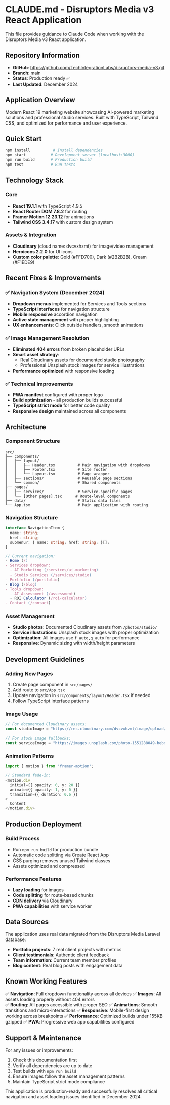 # CLAUDE.md - Disruptors Media v3 React Application

This file provides guidance to Claude Code when working with the Disruptors Media v3 React application.

## Repository Information

- **GitHub**: https://github.com/TechIntegrationLabs/disruptors-media-v3.git
- **Branch**: main
- **Status**: Production ready ✅
- **Last Updated**: December 2024

## Application Overview

Modern React 19 marketing website showcasing AI-powered marketing solutions and professional studio services. Built with TypeScript, Tailwind CSS, and optimized for performance and user experience.

## Quick Start

```bash
npm install          # Install dependencies
npm start           # Development server (localhost:3000)
npm run build       # Production build
npm test            # Run tests
```

## Technology Stack

### Core
- **React 19.1.1** with TypeScript 4.9.5
- **React Router DOM 7.8.2** for routing
- **Framer Motion 12.23.12** for animations
- **Tailwind CSS 3.4.17** with custom design system

### Assets & Integration
- **Cloudinary** (cloud name: dvcvxhzmt) for image/video management
- **Heroicons 2.2.0** for UI icons
- **Custom color palette**: Gold (#FFD700), Dark (#2B2B2B), Cream (#F1EDE9)

## Recent Fixes & Improvements

### ✅ Navigation System (December 2024)
- **Dropdown menus** implemented for Services and Tools sections
- **TypeScript interfaces** for navigation structure
- **Mobile responsive** accordion navigation
- **Active state management** with proper highlighting
- **UX enhancements**: Click outside handlers, smooth animations

### ✅ Image Management Resolution
- **Eliminated 404 errors** from broken placeholder URLs
- **Smart asset strategy**: 
  - Real Cloudinary assets for documented studio photography
  - Professional Unsplash stock images for service illustrations
- **Performance optimized** with responsive loading

### ✅ Technical Improvements  
- **PWA manifest** configured with proper logo
- **Build optimization** - all production builds successful
- **TypeScript strict mode** for better code quality
- **Responsive design** maintained across all components

## Architecture

### Component Structure
```
src/
├── components/
│   ├── layout/
│   │   ├── Header.tsx          # Main navigation with dropdowns
│   │   ├── Footer.tsx          # Site footer
│   │   └── Layout.tsx          # Page wrapper
│   ├── sections/               # Reusable page sections
│   └── common/                 # Shared components
├── pages/
│   ├── services/               # Service-specific pages
│   └── [Other pages].tsx      # Route-level components
├── data/                       # Static data files
└── App.tsx                     # Main application with routing
```

### Navigation Structure
```typescript
interface NavigationItem {
  name: string;
  href: string;
  submenu?: { name: string; href: string; }[];
}

// Current navigation:
- Home (/)
- Services dropdown:
  - AI Marketing (/services/ai-marketing)  
  - Studio Services (/services/studio)
- Portfolio (/portfolio)
- Blog (/blog)
- Tools dropdown:
  - AI Assessment (/assessment)
  - ROI Calculator (/roi-calculator)
- Contact (/contact)
```

### Asset Management
- **Studio photos**: Documented Cloudinary assets from `/photos/studio/`
- **Service illustrations**: Unsplash stock images with proper optimization
- **Optimization**: All images use `f_auto,q_auto` for performance
- **Responsive**: Dynamic sizing with width/height parameters

## Development Guidelines

### Adding New Pages
1. Create page component in `src/pages/`
2. Add route to `src/App.tsx`
3. Update navigation in `src/components/layout/Header.tsx` if needed
4. Follow TypeScript interface patterns

### Image Usage
```typescript
// For documented Cloudinary assets:
const studioImage = "https://res.cloudinary.com/dvcvxhzmt/image/upload/f_auto,q_auto,w_600,h_400,c_fill/photos/studio/overview/wide-angle-001.jpg";

// For stock image fallbacks:
const serviceImage = "https://images.unsplash.com/photo-1551288049-bebda4e38f71?w=600&h=400&fit=crop&crop=center";
```

### Animation Patterns
```typescript
import { motion } from 'framer-motion';

// Standard fade-in:
<motion.div
  initial={{ opacity: 0, y: 20 }}
  animate={{ opacity: 1, y: 0 }}
  transition={{ duration: 0.6 }}
>
  Content
</motion.div>
```

## Production Deployment

### Build Process
- Run `npm run build` for production bundle
- Automatic code splitting via Create React App
- CSS purging removes unused Tailwind classes
- Assets optimized and compressed

### Performance Features
- **Lazy loading** for images
- **Code splitting** for route-based chunks
- **CDN delivery** via Cloudinary
- **PWA capabilities** with service worker

## Data Sources

The application uses real data migrated from the Disruptors Media Laravel database:

- **Portfolio projects**: 7 real client projects with metrics
- **Client testimonials**: Authentic client feedback
- **Team information**: Current team member profiles  
- **Blog content**: Real blog posts with engagement data

## Known Working Features

✅ **Navigation**: Full dropdown functionality across all devices
✅ **Images**: All assets loading properly without 404 errors  
✅ **Routing**: All pages accessible with proper SEO
✅ **Animations**: Smooth transitions and micro-interactions
✅ **Responsive**: Mobile-first design working across breakpoints
✅ **Performance**: Optimized builds under 155KB gzipped
✅ **PWA**: Progressive web app capabilities configured

## Support & Maintenance

For any issues or improvements:
1. Check this documentation first
2. Verify all dependencies are up to date
3. Test builds with `npm run build`
4. Ensure images follow the asset management patterns
5. Maintain TypeScript strict mode compliance

This application is production-ready and successfully resolves all critical navigation and asset loading issues identified in December 2024.